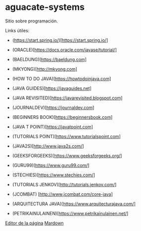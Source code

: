 # aguacate-systems
Sitio sobre programación.


Links útiles:

* (https://start.spring.io/)[https://start.spring.io/]

* (ORACLE)[https://docs.oracle.com/javase/tutorial/]

* (BAELDUNG)[https://baeldung.com]

* (MKYONG)[http://mkyong.com]

* (HOW TO DO JAVA)[https://howtodoinjava.com]

* (JAVA GUIDES)[https://javaguides.net]

* (JAVA REVISITED)[https://javarevisited.blogspot.com]

* (JOURNALDEV)[https://journaldev.com]

* (BEGINNERS BOOK)[https://beginnersbook.com]

* (JAVA T POINT)[https://javatpoint.com]

* (TUTORIALS POINT)[https://www.tutorialspoint.com]

* (JAVA2S)[http://www.java2s.com/]

* (GEEKSFORGEEKS)[https://www.geeksforgeeks.org/]

* (GURU99)[https://www.guru99.com/]

* (STECHIES)[https://www.stechies.com/]

* (TUTORIALS JENKOV)[http://tutorials.jenkov.com/]

* (JCOMBAT) [http://www.jcombat.com/core-java]

* (ARQUITECTURA JAVA)[https://www.arquitecturajava.com/]

* (PETRIKAINULAINEN)[https://www.petrikainulainen.net/]



[Editor de la página](https://github.com/HiroNakamura/aguacate-systems/edit/gh-pages/index.md)
[Mardown](https://github.com/adam-p/markdown-here/wiki/Markdown-Cheatsheet#headers)
